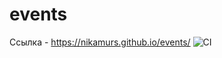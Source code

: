 # events
Ссылка - https://nikamurs.github.io/events/
![CI](https://github.com/NikaMurs/events/actions/workflows/web.yml/badge.svg)

